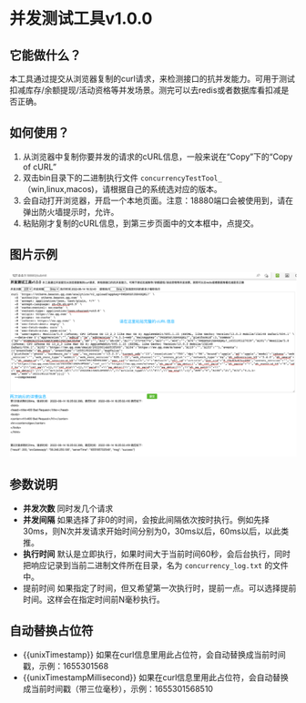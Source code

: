 # 并发测试工具v1.0.0

## 它能做什么？

本工具通过提交从浏览器复制的curl请求，来检测接口的抗并发能力。可用于测试扣减库存/余额提现/活动资格等并发场景。测完可以去redis或者数据库看扣减是否正确。

## 如何使用？

1. 从浏览器中复制你要并发的请求的cURL信息，一般来说在“Copy”下的“Copy of cURL”
2. 双击bin目录下的二进制执行文件 `concurrencyTestTool_`（win,linux,macos)，请根据自己的系统选对应的版本。
3. 会自动打开浏览器，开启一个本地页面。注意：18880端口会被使用到，请在弹出防火墙提示时，允许。
4. 粘贴刚才复制的cURL信息，到第三步页面中的文本框中，点提交。

## 图片示例

![看不到图片可以下载本仓库代码打开example.png即可查看](https://raw.githubusercontent.com/marknown/concurrency_test_tool/main/example.png)

## 参数说明

- **并发次数** 同时发几个请求
- **并发间隔** 如果选择了非0的时间，会按此间隔依次按时执行。例如先择30ms，则N次并发请求开始时间分别为0，30ms以后，60ms以后，以此类推。
- **执行时间** 默认是立即执行，如果时间大于当前时间60秒，会后台执行，同时把响应记录到当前二进制文件所在目录，名为 `concurrency_log.txt` 的文件中。
- 提前时间 如果指定了时间，但又希望第一次执行时，提前一点。可以选择提前时间。这样会在指定时间前N毫秒执行。

## 自动替换占位符

- {{unixTimestamp}} 如果在curl信息里用此占位符，会自动替换成当前时间戳，示例：1655301568
- {{unixTimestampMillisecond}} 如果在curl信息里用此占位符，会自动替换成当前时间戳（带三位毫秒），示例：1655301568510
